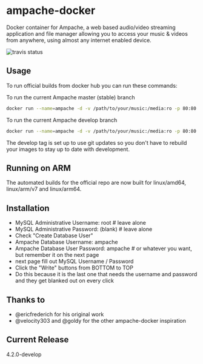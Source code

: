 # ampache-docker

Docker container for Ampache, a web based audio/video streaming application and file manager allowing you to access your music & videos from anywhere, using almost any internet enabled device.

![travis status](https://travis-ci.org/arielelkin/ampache-docker.svg?branch=master)

## Usage

To run official builds from docker hub you can run these commands:

To run the current Ampache master (stable) branch
```bash
docker run --name=ampache -d -v /path/to/your/music:/media:ro -p 80:80 ampache/ampache
```

To run the current Ampache develop branch
```bash
docker run --name=ampache -d -v /path/to/your/music:/media:ro -p 80:80 ampache/ampache:develop
```

The develop tag is set up to use git updates so you don't have to rebuild your images to stay up to date with development.

## Running on ARM

The automated builds for the official repo are now built for linux/amd64, linux/arm/v7 and linux/arm64.

## Installation
- MySQL Administrative Username: root    # leave alone
- MySQL Administrative Password: (blank) # leave alone
- Check "Create Database User"
- Ampache Database Username: ampache
- Ampache Database User Password: ampache # or whatever you want, but remember it on the next page
- next page fill out MySQL Username / Password
- Click the "Write" buttons from BOTTOM to TOP
- Do this because it is the last one that needs the username and password and they get blanked out on every click

## Thanks to
- @ericfrederich for his original work
- @velocity303 and @goldy for the other ampache-docker inspiration

## Current Release

4.2.0-develop
